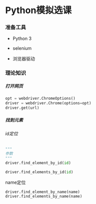 # Python模拟选课

### 准备工具

- Python 3

- selenium

- 浏览器驱动

### 理论知识

##### 打开网页

```python
opt = webdriver.ChromeOptions()
driver = webdriver.Chrome(options=opt)
driver.get(url)
```

##### 找到元素

###### id定位

```python
"""
参数
"""
driver.find_element_by_id(id)

driver.find_elements_by_id(id)
```

name定位

```
driver.find_element_by_name(name)
driver.find_elements_by_name(name)
```

